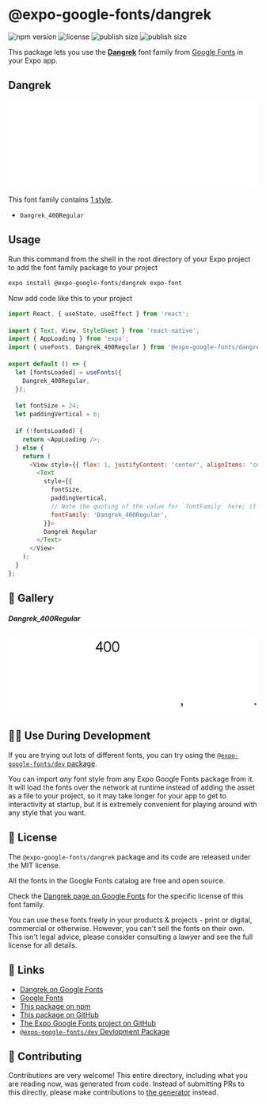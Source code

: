 # @expo-google-fonts/dangrek

![npm version](https://flat.badgen.net/npm/v/@expo-google-fonts/dangrek)
![license](https://flat.badgen.net/github/license/expo/google-fonts)
![publish size](https://flat.badgen.net/packagephobia/install/@expo-google-fonts/dangrek)
![publish size](https://flat.badgen.net/packagephobia/publish/@expo-google-fonts/dangrek)

This package lets you use the [**Dangrek**](https://fonts.google.com/specimen/Dangrek) font family from [Google Fonts](https://fonts.google.com/) in your Expo app.

## Dangrek

![Dangrek](./font-family.png)

This font family contains [1 style](#-gallery).

- `Dangrek_400Regular`

## Usage

Run this command from the shell in the root directory of your Expo project to add the font family package to your project
```sh
expo install @expo-google-fonts/dangrek expo-font
```

Now add code like this to your project
```js
import React, { useState, useEffect } from 'react';

import { Text, View, StyleSheet } from 'react-native';
import { AppLoading } from 'expo';
import { useFonts, Dangrek_400Regular } from '@expo-google-fonts/dangrek';

export default () => {
  let [fontsLoaded] = useFonts({
    Dangrek_400Regular,
  });

  let fontSize = 24;
  let paddingVertical = 6;

  if (!fontsLoaded) {
    return <AppLoading />;
  } else {
    return (
      <View style={{ flex: 1, justifyContent: 'center', alignItems: 'center' }}>
        <Text
          style={{
            fontSize,
            paddingVertical,
            // Note the quoting of the value for `fontFamily` here; it expects a string!
            fontFamily: 'Dangrek_400Regular',
          }}>
          Dangrek Regular
        </Text>
      </View>
    );
  }
};

```

## 🔡 Gallery

##### Dangrek_400Regular
![Dangrek_400Regular](./Dangrek_400Regular.ttf.png)


## 👩‍💻 Use During Development

If you are trying out lots of different fonts, you can try using the [`@expo-google-fonts/dev` package](https://github.com/expo/google-fonts/tree/master/font-packages/dev#readme).

You can import *any* font style from any Expo Google Fonts package from it. It will load the fonts
over the network at runtime instead of adding the asset as a file to your project, so it may take longer
for your app to get to interactivity at startup, but it is extremely convenient
for playing around with any style that you want.

## 📖 License

The `@expo-google-fonts/dangrek` package and its code are released under the MIT license.

All the fonts in the Google Fonts catalog are free and open source.

Check the [Dangrek page on Google Fonts](https://fonts.google.com/specimen/Dangrek) for the specific license of this font family.

You can use these fonts freely in your products & projects - print or digital, commercial or otherwise. However, you can't sell the fonts on their own. This isn't legal advice, please consider consulting a lawyer and see the full license for all details.

## 🔗 Links

- [Dangrek on Google Fonts](https://fonts.google.com/specimen/Dangrek)
- [Google Fonts](https://fonts.google.com/)
- [This package on npm](https://www.npmjs.com/package/@expo-google-fonts/dangrek)
- [This package on GitHub](https://github.com/expo/google-fonts/tree/master/font-packages/dangrek)
- [The Expo Google Fonts project on GitHub](https://github.com/expo/google-fonts)
- [`@expo-google-fonts/dev` Devlopment Package](https://github.com/expo/google-fonts/tree/master/font-packages/dev)

## 🤝 Contributing

Contributions are very welcome! This entire directory, including what you are reading now, was generated from code. Instead of submitting PRs to this directly, please make contributions to [the generator](https://github.com/expo/google-fonts/tree/master/packages/generator) instead.
